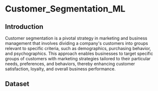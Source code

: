 # Customer_Segmentation_ML

## Introduction ##
Customer segmentation is a pivotal strategy in marketing and business management that involves dividing a company's customers into groups relevant to specific criteria, such as demographics, purchasing behavior, and psychographics. This approach enables businesses to target specific groups of customers with marketing strategies tailored to their particular needs, preferences, and behaviors, thereby enhancing customer satisfaction, loyalty, and overall business performance.

## Dataset ##
